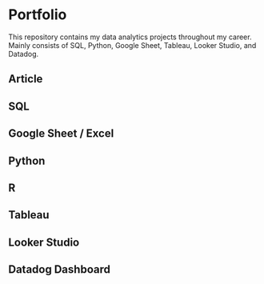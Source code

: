 # Portfolio 
This repository contains my data analytics projects throughout my career. Mainly consists of SQL, Python, Google Sheet, Tableau, Looker Studio, and Datadog. 

## Article

## SQL

## Google Sheet / Excel

## Python 

## R

## Tableau 

## Looker Studio 

## Datadog Dashboard 
